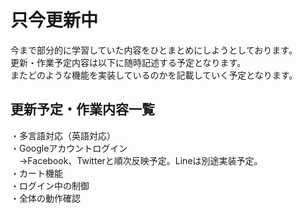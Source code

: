 # 只今更新中
今まで部分的に学習していた内容をひとまとめにしようとしております。<br/>
更新・作業予定内容は以下に随時記述する予定となります。<br/>
またどのような機能を実装しているのかを記載していく予定となります。<br/>

## 更新予定・作業内容一覧
・多言語対応（英語対応）<br/>
・Googleアカウントログイン<br/>
　→Facebook、Twitterと順次反映予定。Lineは別途実装予定。<br/>
・カート機能<br/>
・ログイン中の制御<br/>
・全体の動作確認<br/>
